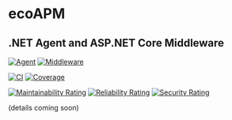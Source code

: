 # ecoAPM
## .NET Agent and ASP.NET Core Middleware

[![Agent](https://img.shields.io/nuget/v/ecoAPM.Agent?logo=nuget&label=Install)](https://nuget.org/packages/ecoAPM.Agent)
[![Middleware](https://img.shields.io/nuget/v/ecoAPM.Middleware?logo=nuget&label=Install)](https://nuget.org/packages/ecoAPM.Middleware)

[![CI](https://github.com/ecoAPM/.NET/actions/workflows/CI.yml/badge.svg)](https://github.com/ecoAPM/dotnet/actions/workflows/CI.yml)
[![Coverage](https://sonarcloud.io/api/project_badges/measure?project=ecoAPM_.NET&metric=coverage)](https://sonarcloud.io/dashboard?id=ecoAPM_.NET)

[![Maintainability Rating](https://sonarcloud.io/api/project_badges/measure?project=ecoAPM_.NET&metric=sqale_rating)](https://sonarcloud.io/dashboard?id=ecoAPM_.NET)
[![Reliability Rating](https://sonarcloud.io/api/project_badges/measure?project=ecoAPM_.NET&metric=reliability_rating)](https://sonarcloud.io/dashboard?id=ecoAPM_.NET)
[![Security Rating](https://sonarcloud.io/api/project_badges/measure?project=ecoAPM_.NET&metric=security_rating)](https://sonarcloud.io/dashboard?id=ecoAPM_.NET)

(details coming soon)
